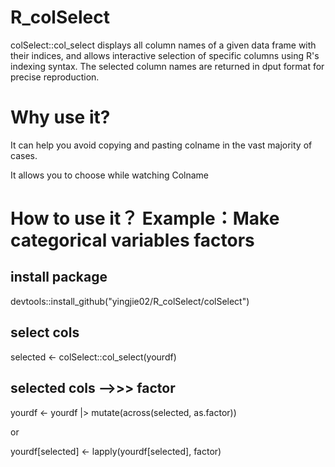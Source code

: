 # R_colSelect
colSelect::col_select displays all column names of a given data frame with their indices, and allows interactive selection of specific columns using R's indexing syntax. The selected column names are returned in dput format for precise reproduction.



# Why use it?


It can help you avoid copying and pasting colname in the vast majority of cases.


It allows you to choose while watching Colname


# How to use it？ Example：Make categorical variables factors

## install package
devtools::install_github("yingjie02/R_colSelect/colSelect")

## select cols
selected <- colSelect::col_select(yourdf)

## selected cols —>>> factor
yourdf <- yourdf |> mutate(across(selected, as.factor))

or

yourdf[selected] <- lapply(yourdf[selected], factor)

